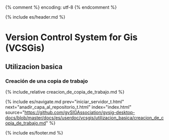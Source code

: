 {% comment %} encoding: utf-8 {% endcomment %}

{% include es/header.md %}

# Version Control System for Gis (VCSGis)

## Utilizacion basica

### Creación de una copia de trabajo

{% include_relative creacion_de_copia_de_trabajo.md %}

{% include es/navigate.md 
   prev="iniciar_servidor_t.html" 
   next="anadir_capa_al_repositorio_t.html" 
   index="index.html" 
   source="https://github.com/gvSIGAssociation/gvsig-desktop-docs/blob/master/docs/es/userdoc/vcsgis/utilizacion_basica/creacion_de_copia_de_trabajo.md" 
%}

{% include es/footer.md %}